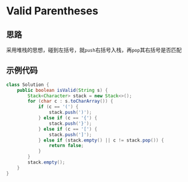 # Valid Parentheses
## 思路
采用堆栈的思想，碰到左括号，就`push`右括号入栈，再`pop`其右括号是否匹配
## 示例代码
```java
class Solution {
    public boolean isValid(String s) {
        Stack<Character> stack = new Stack<>();
        for (char c : s.toCharArray()) {
            if (c == '(') {
                stack.push(')');
            } else if (c == '{') {
                stack.push('}');
            } else if (c == '[') {
                stack.push(']');
            } else if (stack.empty() || c != stack.pop()) {
                return false;
            }
        }
        stack.empty();
    }
}
```

